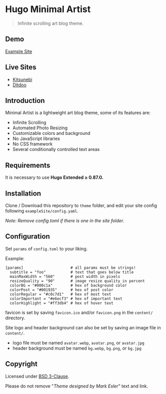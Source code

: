 # Hugo Minimal Artist

> Infinite scrolling art blog theme.

## Demo

[Example Site](https://hugo-minimal-artist.netlify.app)

## Live Sites

- [Kitsunebi](https://kitsunebi.app/)
- [Ditdoo](https://ditdoo.com/)

## Introduction 

Minimal Artist is a lightweight art blog theme, some of its features are:

- Infinite Scrolling
- Automated Photo Resizing
- Customizable colors and background
- No JavaScript libraries
- No CSS framework
- Several conditionally controlled text areas

## Requirements

It is necessary to use **Hugo Extended ≥ 0.87.0.**

## Installation

Clone / Download this repository to `theme` folder, and edit your site config following `exampleSite/config.yaml`.

*Note: Remove config.toml if there is one in the site folder.*

## Configuration

Set `params` of `config.toml` to your liking.

Example:
```
[params]                     # all params must be strings!
  subtitle = "foo"           # text that goes below title
  mainMaxWidth = "560"       # post width in pixels
  resizeQuality = "90"       # image resize quality in percent
  colorBG = "#000c1a"        # hex of background color
  colorPost = "#001935"      # hex of post color
  colorRegular = "#c0c7d1"   # hex of most text
  colorImportant = "#e6ecf3" # hex of important text
  colorHighlight = "#ff3db4" # hex of hover text
```

favicon is set by saving `favicon.ico` and/or `favicon.png` in the `content/` directory.

Site logo and header background can also be set by saving an image file in `content/`.
  - logo file must be named `avatar.webp`, `avatar.png`, or `avatar.jpg`
  - header background must be named `bg.webp`, `bg.png`, or `bg.jpg`

## Copyright

Licensed under [BSD 3-Clause](LICENSE).

Please do not remove "*Theme designed by Mark Esler*" text and link.
